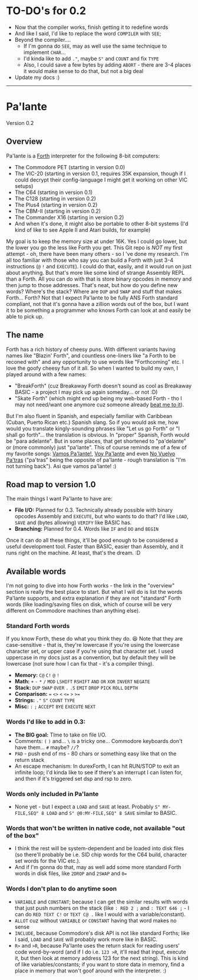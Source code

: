 # TO-DO's for 0.2

* Now that the compiler works, finish getting it to redefine words
* And like I said, I'd like to replace the word `COMPILER` with `SEE`;
* Beyond the compiler....
	- If I'm gonna do `SEE`, may as well use the same technique to implement `CHAR`...
	- I'd kinda like to add `."`, maybe `S"` and `COUNT` and fix `TYPE`
	- Also, I could save a few bytes by adding `ABORT` - there are 3-4 places it would make sense to do that, but not a big deal
* Update my docs :)


--------------------------------------------------------------------------------

# Pa'lante
Version 0.2

## Overview

Pa'lante is a [Forth](https://www.forth.com/starting-forth/) interpreter for the following 8-bit computers:

* The Commodore PET (starting in version 0.0)
* The VIC-20 (starting in version 0.1, requires 35K expansion, though if I could decrypt their config-language I might get it working on other VIC setups)
* The C64 (starting in version 0.1)
* The C128 (starting in version 0.2)
* The Plus4 (starting in version 0.2)
* The CBM-II (starting in version 0.2)
* The Commander X16 (starting in version 0.2)
* And when it's done, it might also be portable to other 8-bit systems (I'd kind of like to see Apple II and Atari builds, for example)

My goal is to keep the memory size at under 16K.  Yes I could go lower, but the lower you go the less like Forth you get.  This Git repo is *NOT* my first attempt - oh, there have been many others - so I 've done my research.  I'm all too familiar with those who say you can build a Forth with just 3-4 instructions (`@` `!` and `EXECUTE`).  I could do that, easily, and it would run on just about anything.  But that's more like some kind of strange Assembly REPL than a Forth.  All you can do with that is store binary opcodes in memory and then jump to those addresses.  That's neat, but how do you define new words?  Where's the stack?  Where are `DUP` and `SWAP` and stuff that makes Forth... Forth?  Not that I expect Pa'lante to be fully ANS Forth standard compliant, not that it's gonna have a zillion words out of the box, but I want it to be something a programmer who knows Forth can look at and easily be able to pick up.

## The name

Forth has a rich history of cheesy puns.  With different variants having names like "Blazin' Forth", and countless one-liners like "a Forth to be reconed with" and any opportunity to use words like "Forthcoming" etc.  I love the goofy cheesy fun of it all.  So when I wanted to build my own, I played around with a few names:

* "BreakForth" (cuz Breakaway Forth doesn't sound as cool as Breakaway BASIC - a project I may pick up again someday... or not :D)
* "Skate Forth" (which might end up being my web-based Forth - tho I may not need/want one anymore cuz someone already [beat me to it](https://brendanator.github.io/jsForth/)).

But I'm also fluent in Spanish, and especially familiar with Caribbean (Cuban, Puerto Rican etc.) Spanish slang.  So if you would ask me, how would you translate kingly-sounding phrases like "Let us go Forth" or "I shall go forth"... the translation is obvious.  In "proper" Spanish, Forth would be "para adelante".  But in some places, that get shortened to "pa'delante" or (more commonly) just "pa'lante".  This of course reminds me of a few of my favorite songs: [Vamos Pa'lante!](https://www.youtube.com/watch?v=G7TDR9CpQOc), [Voy Pa'lante](https://www.youtube.com/watch?v=hK2wySMe_jc) and even [No Vuelvo Pa'tras](https://www.youtube.com/watch?v=Slng3XclDQ8) ("pa'tras" being the opposite of pa'lante - rough translation is "I'm not turning back").  Asi que vamos pa'lante! :)

## Road map to version 1.0

The main things I want Pa'lante to have are:

* **File I/O:** Planned for 0.3.  Technically already possible with binary opcodes Assembly and `EXECUTE`, but who wants to do that?  I'd like `LOAD`, `SAVE` and (bytes allowing) `VERIFY` like BASIC has.
* **Branching:** Planned for 0.4.  Words like `IF` and `DO` and `BEGIN`

Once it can do all these things, it'll be good enough to be considered a useful development tool.  Faster than BASIC, easier than Assembly, and it runs right on the machine.  At least, that's the dream. :D


## Available words

I'm not going to dive into how Forth works - the link in the "overview" section is really the best place to start.  But what I will do is list the words Pa'lante supports, and extra explanation if they are not "standard" Forth words (like loading/saving files on disk, which of course will be very different on Commodore machines than anything else).

### Standard Forth words

If you know Forth, these do what you think they do. 😆  Note that they are case-sensitive - that is, they're lowercase if you're using the lowercase character set, or upper case if you're using that character set.  I used uppercase in my docs just as a convention, but by default they will be lowercase (not sure how I can fix that - it's a compiler thing).

* **Memory:** `C@` `C!` `@` `!`
* **Math:** `+` `-` `*` `/` `MOD` `LSHIFT` `RSHIFT` `AND` `OR` `XOR` `INVERT` `NEGATE`
* **Stack:** `DUP` `SWAP` `OVER` `.` `.S` `EMIT` `DROP` `PICK` `ROLL` `DEPTH`
* **Comparison:** `=` `<>` `<` `<=` `>` `>=`
* **Strings:** `."` `S"` `COUNT` `TYPE`
* **Misc:** `:` `;` `ACCEPT` `BYE` `EXECUTE` `NEXT`


### Words I'd like to add in 0.3:

* **The BIG goal:** TIme to take on file I/O.
* Comments: `(` `)` and... `\` is a tricky one... Commodore keyboards don't have them... `#` maybe?  `//`?
* `PAD` - push end of ms - 80 chars or something easy like that on the return stack
* An escape mechanism:  In durexForth, I can hit RUN/STOP to exit an infinite loop; I'd kinda like to see if there's an interrupt I can listen for, and then if it's triggered set dsp and rsp to zero.



### Words only included in Pa'lante

* None yet - but I expect a `LOAD` and `SAVE` at least.  Probably `S" MY-FILE,SEQ" 8 LOAD` and `S" @0:MY-FILE,SEQ" 8 SAVE` similar to BASIC.



### Words that won't be written in native code, not available "out of the box"

* I think the rest will be system-dependent and be loaded into disk files (so there'll probably be i.e. SID chip words for the C64 build, character set words for the VIC etc.).
* And if I'm gonna do that, may as well add some more standard Forth words in disk files, like `2DROP` and `2SWAP` and `0=`



### Words I don't plan to do anytime soon

* `VARIABLE` and `CONSTANT`; because I can get the similar results with words that just push numbers on the stack (like `: RED 2 ;` and `: TEXT 646 ;` - I can do `RED TEXT C!` or `TEXT C@ .` like I would with a variable/constant).
* `ALLOT` cuz without `VARIABLE` or `CONSTANT` having that word makes no sense
* `INCLUDE`, because Commodore's disk API is not like standard Forths; like I said, `LOAD` and `SAVE` will probably work more like in BASIC.
* `R>` and `>R`, because Pa'lante uses the return stack for reading users' code word-by-word (and if I do i.e. `123 >R`, it'll read that input, execute it, but then look at memory address 123 for the next string).  This is kind of like variables/constants; if you want to store data in memory, find a place in memory that won't goof around with the interpreter. :)
